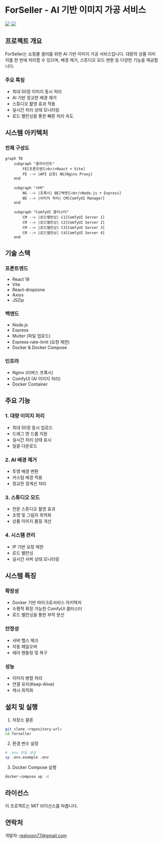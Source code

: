 # ForSeller - AI 기반 이미지 가공 서비스

<img src='https://github.com/user-attachments/assets/e180c7ad-f7af-4792-a45f-921b378c1922'>

<img src='https://github.com/user-attachments/assets/eca52747-39b6-4336-ab17-0a2096a83cd2'>

## 프로젝트 개요

ForSeller는 쇼핑몰 셀러를 위한 AI 기반 이미지 가공 서비스입니다. 대량의 상품 이미지를 한 번에 처리할 수 있으며, 배경 제거, 스튜디오 모드 변환 등 다양한 기능을 제공합니다.

### 주요 특징
- 최대 50장 이미지 동시 처리
- AI 기반 정교한 배경 제거
- 스튜디오 촬영 효과 적용
- 실시간 처리 상태 모니터링
- 로드 밸런싱을 통한 빠른 처리 속도

## 시스템 아키텍처

### 전체 구성도
```mermaid
graph TB
    subgraph "클라이언트"
        FE[프론트엔드<br/>React + Vite]
        FE --> |API 요청| NG[Nginx Proxy]
    end

    subgraph "서버"
        NG --> |프록시| BE[백엔드<br/>Node.js + Express]
        BE --> |이미지 처리| CM[ComfyUI Manager]
    end

    subgraph "ComfyUI 클러스터"
        CM --> |로드밸런싱| C1[ComfyUI Server 1]
        CM --> |로드밸런싱| C2[ComfyUI Server 2]
        CM --> |로드밸런싱| C3[ComfyUI Server 3]
        CM --> |로드밸런싱| C4[ComfyUI Server 4]
    end
```

## 기술 스택

### 프론트엔드
- React 18
- Vite
- React-dropzone
- Axios
- JSZip

### 백엔드
- Node.js
- Express
- Multer (파일 업로드)
- Express-rate-limit (요청 제한)
- Docker & Docker Compose

### 인프라
- Nginx (리버스 프록시)
- ComfyUI (AI 이미지 처리)
- Docker Container

## 주요 기능

### 1. 대량 이미지 처리
- 최대 50장 동시 업로드
- 드래그 앤 드롭 지원
- 실시간 처리 상태 표시
- 일괄 다운로드

### 2. AI 배경 제거
- 투명 배경 변환
- 커스텀 배경 적용
- 정교한 경계선 처리

### 3. 스튜디오 모드
- 전문 스튜디오 촬영 효과
- 조명 및 그림자 최적화
- 상품 이미지 품질 개선

### 4. 시스템 관리
- IP 기반 요청 제한
- 로드 밸런싱
- 실시간 서버 상태 모니터링

## 시스템 특징

### 확장성
- Docker 기반 마이크로서비스 아키텍처
- 수평적 확장 가능한 ComfyUI 클러스터
- 로드 밸런싱을 통한 부하 분산

### 안정성
- 서버 헬스 체크
- 자동 페일오버
- 에러 핸들링 및 복구

### 성능
- 이미지 병렬 처리
- 연결 유지(Keep-Alive)
- 캐시 최적화

## 설치 및 실행

1. 저장소 클론
```bash
git clone <repository-url>
cd forseller
```

2. 환경 변수 설정
```bash
# .env 파일 생성
cp .env.example .env
```

3. Docker Compose 실행
```bash
docker-compose up -d
```

## 라이선스

이 프로젝트는 MIT 라이선스를 따릅니다.

## 연락처

개발자: realyoon77@gmail.com
